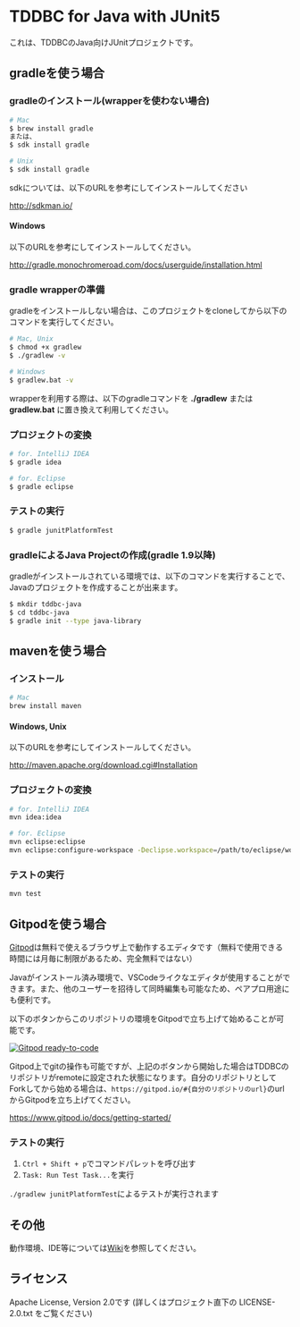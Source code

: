 # TDDBC for Java with JUnit5

これは、TDDBCのJava向けJUnitプロジェクトです。

## gradleを使う場合

### gradleのインストール(wrapperを使わない場合)

```bash
# Mac
$ brew install gradle
または、
$ sdk install gradle

# Unix
$ sdk install gradle
```
sdkについては、以下のURLを参考にしてインストールしてください

http://sdkman.io/

#### Windows
以下のURLを参考にしてインストールしてください。

http://gradle.monochromeroad.com/docs/userguide/installation.html

### gradle wrapperの準備

gradleをインストールしない場合は、このプロジェクトをcloneしてから以下のコマンドを実行してください。

```bash
# Mac, Unix
$ chmod +x gradlew
$ ./gradlew -v

# Windows
$ gradlew.bat -v
```

wrapperを利用する際は、以下のgradleコマンドを **./gradlew** または **gradlew.bat** に置き換えて利用してください。

### プロジェクトの変換

```bash
# for. IntelliJ IDEA
$ gradle idea

# for. Eclipse
$ gradle eclipse
```

### テストの実行

```bash
$ gradle junitPlatformTest
```

### gradleによるJava Projectの作成(gradle 1.9以降)

gradleがインストールされている環境では、以下のコマンドを実行することで、Javaのプロジェクトを作成することが出来ます。

```bash
$ mkdir tddbc-java
$ cd tddbc-java
$ gradle init --type java-library
```

## mavenを使う場合
### インストール
```bash
# Mac
brew install maven
```
#### Windows, Unix
以下のURLを参考にしてインストールしてください。

http://maven.apache.org/download.cgi#Installation

### プロジェクトの変換
```bash
# for. IntelliJ IDEA
mvn idea:idea

# for. Eclipse
mvn eclipse:eclipse
mvn eclipse:configure-workspace -Declipse.workspace=/path/to/eclipse/workspace
```

### テストの実行
```bash
mvn test
```

## Gitpodを使う場合
[Gitpod](https://gitpod.io/)は無料で使えるブラウザ上で動作するエディタです（無料で使用できる時間には月毎に制限があるため、完全無料ではない）

Javaがインストール済み環境で、VSCodeライクなエディタが使用することができます。また、他のユーザーを招待して同時編集も可能なため、ペアプロ用途にも便利です。

以下のボタンからこのリポジトリの環境をGitpodで立ち上げて始めることが可能です。

[![Gitpod ready-to-code](https://img.shields.io/badge/Gitpod-ready--to--code-blue?logo=gitpod)](https://gitpod.io/#https://github.com/tddbc/java_junit5)

Gitpod上でgitの操作も可能ですが、上記のボタンから開始した場合はTDDBCのリポジトリがremoteに設定された状態になります。自分のリポジトリとしてForkしてから始める場合は、`https://gitpod.io/#{自分のリポジトリのurl}`のurlからGitpodを立ち上げてください。

https://www.gitpod.io/docs/getting-started/

### テストの実行
1. `Ctrl + Shift + p`でコマンドパレットを呼び出す
2. `Task: Run Test Task...`を実行

`./gradlew junitPlatformTest`によるテストが実行されます

## その他

動作環境、IDE等については[Wiki](https://github.com/tddbc/java_junit/wiki)を参照してください。

## ライセンス
Apache License, Version 2.0です (詳しくはプロジェクト直下の LICENSE-2.0.txt をご覧ください)
